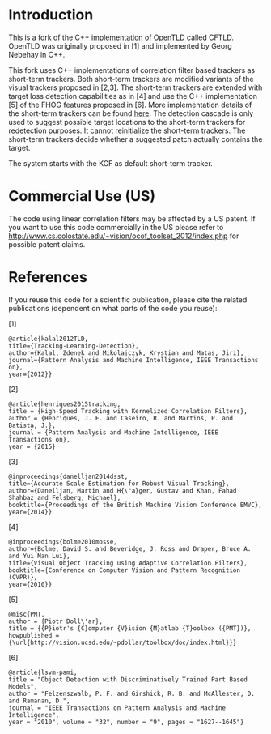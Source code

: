# Introduction

This is a fork of the [C++ implementation of OpenTLD](https://github.com/gnebehay/OpenTLD) called CFTLD.
OpenTLD was originally proposed in [1] and implemented by Georg Nebehay in C++.

This fork uses C++ implementations of correlation filter based trackers as short-term trackers. Both short-term trackers are modified variants of the visual trackers proposed in [2,3].
The short-term trackers are extended with target loss detection capabilities as in [4] and use the C++ implementation [5] of the FHOG features proposed in [6]. More implementation details of the short-term trackers can be found [here](src/3rdparty/cf_tracking/README.md). The detection cascade is only used to suggest possible target locations to the short-term trackers for redetection purposes. It cannot reinitialize the short-term trackers. The short-term trackers decide whether a suggested patch actually contains the target.

The system starts with the KCF as default short-term tracker.

# Commercial Use (US)
The code using linear correlation filters may be affected by a US patent. If you want to use this code commercially in the US please refer to http://www.cs.colostate.edu/~vision/ocof_toolset_2012/index.php for possible patent claims.

# References
If you reuse this code for a scientific publication, please cite the related publications (dependent on what parts of the code you reuse):

[1]
```
@article{kalal2012TLD,
title={Tracking-Learning-Detection},
author={Kalal, Zdenek and Mikolajczyk, Krystian and Matas, Jiri},
journal={Pattern Analysis and Machine Intelligence, IEEE Transactions on},
year={2012}}
```

[2]
```
@article{henriques2015tracking,
title = {High-Speed Tracking with Kernelized Correlation Filters},
author = {Henriques, J. F. and Caseiro, R. and Martins, P. and Batista, J.},
journal = {Pattern Analysis and Machine Intelligence, IEEE Transactions on},
year = {2015}
```


[3]
```
@inproceedings{danelljan2014dsst,
title={Accurate Scale Estimation for Robust Visual Tracking},
author={Danelljan, Martin and H{\"a}ger, Gustav and Khan, Fahad Shahbaz and Felsberg, Michael},
booktitle={Proceedings of the British Machine Vision Conference BMVC},
year={2014}}
```

[4]
```
@inproceedings{bolme2010mosse,
author={Bolme, David S. and Beveridge, J. Ross and Draper, Bruce A. and Yui Man Lui},
title={Visual Object Tracking using Adaptive Correlation Filters},
booktitle={Conference on Computer Vision and Pattern Recognition (CVPR)},
year={2010}}
```

[5]
```
@misc{PMT,
author = {Piotr Doll\'ar},
title = {{P}iotr's {C}omputer {V}ision {M}atlab {T}oolbox ({PMT})},
howpublished = {\url{http://vision.ucsd.edu/~pdollar/toolbox/doc/index.html}}}
```

[6]
```
@article{lsvm-pami,
title = "Object Detection with Discriminatively Trained Part Based Models",
author = "Felzenszwalb, P. F. and Girshick, R. B. and McAllester, D. and Ramanan, D.",
journal = "IEEE Transactions on Pattern Analysis and Machine Intelligence",
year = "2010", volume = "32", number = "9", pages = "1627--1645"}
```

